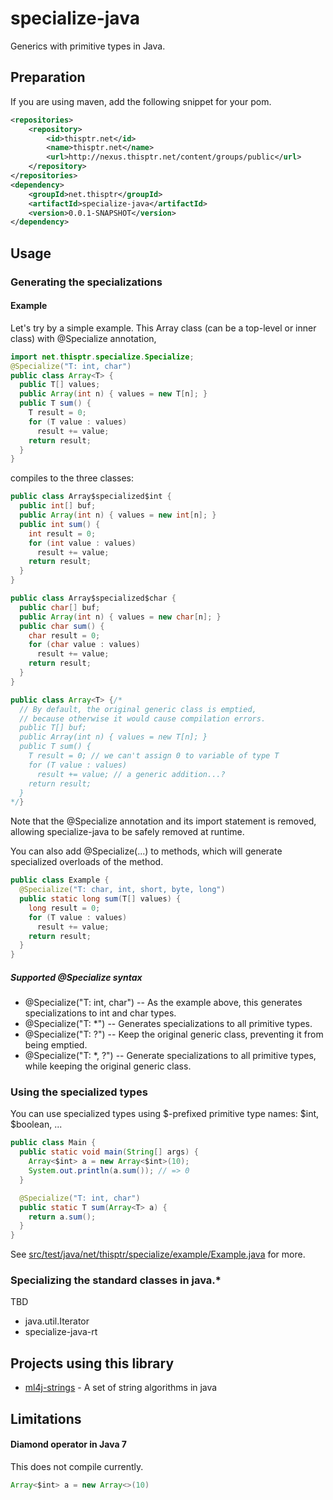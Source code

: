 specialize-java
===============

Generics with primitive types in Java.

Preparation
-----------

If you are using maven, add the following snippet for your pom.
```xml
<repositories>
	<repository>
		<id>thisptr.net</id>
		<name>thisptr.net</name>
		<url>http://nexus.thisptr.net/content/groups/public</url>
	</repository>
</repositories>
<dependency>
	<groupId>net.thisptr</groupId>
	<artifactId>specialize-java</artifactId>
	<version>0.0.1-SNAPSHOT</version>
</dependency>
```

Usage
-----

### Generating the specializations

#### Example

Let's try by a simple example. This Array class (can be a top-level or inner class) with @Specialize annotation,

```java
import net.thisptr.specialize.Specialize;
@Specialize("T: int, char")
public class Array<T> {
  public T[] values;
  public Array(int n) { values = new T[n]; }
  public T sum() {
    T result = 0;
    for (T value : values)
      result += value;
    return result;
  }
}
```

compiles to the three classes:


```java
public class Array$specialized$int {
  public int[] buf;
  public Array(int n) { values = new int[n]; }
  public int sum() {
    int result = 0;
    for (int value : values)
      result += value;
    return result;
  }
}
```

```java
public class Array$specialized$char {
  public char[] buf;
  public Array(int n) { values = new char[n]; }
  public char sum() {
    char result = 0;
    for (char value : values)
      result += value;
    return result;
  }
}
```

```java
public class Array<T> {/*
  // By default, the original generic class is emptied,
  // because otherwise it would cause compilation errors.
  public T[] buf;
  public Array(int n) { values = new T[n]; }
  public T sum() {
    T result = 0; // we can't assign 0 to variable of type T
    for (T value : values)
      result += value; // a generic addition...?
    return result;
  }
*/}
```

Note that the @Specialize annotation and its import statement is removed, allowing specialize-java to be safely removed at runtime.

You can also add @Specialize(...) to methods, which will generate specialized overloads of the method.

```java
public class Example {
  @Specialize("T: char, int, short, byte, long")
  public static long sum(T[] values) {
    long result = 0;
    for (T value : values)
      result += value;
    return result;
  }
}
```


##### Supported @Specialize syntax
  
- @Specialize("T: int, char")  -- As the example above, this generates specializations to int and char types.
- @Specialize("T: *")  -- Generates specializations to all primitive types.
- @Specialize("T: ?")  -- Keep the original generic class, preventing it from being emptied.
- @Specialize("T: *, ?")  -- Generate specializations to all primitive types, while keeping the original generic class.


### Using the specialized types

You can use specialized types using $-prefixed primitive type names: $int, $boolean, ...

```java
public class Main {
  public static void main(String[] args) {
    Array<$int> a = new Array<$int>(10);
    System.out.println(a.sum()); // => 0
  }

  @Specialize("T: int, char")
  public static T sum(Array<T> a) {
    return a.sum();
  }
}
```

See [src/test/java/net/thisptr/specialize/example/Example.java](https://github.com/eiiches/specialize-java/blob/develop/src/test/java/net/thisptr/specialize/example/Example.java) for more.

### Specializing the standard classes in java.*

TBD

- java.util.Iterator<T>
- specialize-java-rt


Projects using this library
---------------------------

- [ml4j-strings](https://github.com/eiiches/ml4j-strings) - A set of string algorithms in java

Limitations
-----------

#### Diamond operator in Java 7

This does not compile currently.
```java
Array<$int> a = new Array<>(10)
```

